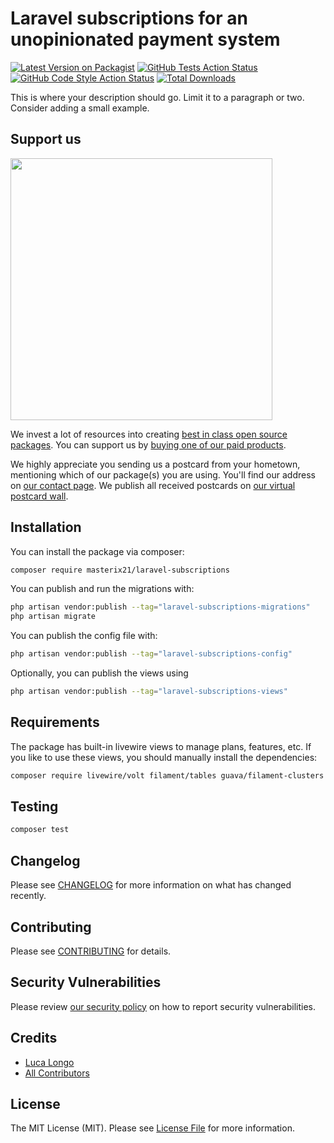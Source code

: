 # Laravel subscriptions for an unopinionated payment system

[![Latest Version on Packagist](https://img.shields.io/packagist/v/masterix21/laravel-subscriptions.svg?style=flat-square)](https://packagist.org/packages/masterix21/laravel-subscriptions)
[![GitHub Tests Action Status](https://img.shields.io/github/actions/workflow/status/masterix21/laravel-subscriptions/run-tests.yml?branch=main&label=tests&style=flat-square)](https://github.com/masterix21/laravel-subscriptions/actions?query=workflow%3Arun-tests+branch%3Amain)
[![GitHub Code Style Action Status](https://img.shields.io/github/actions/workflow/status/masterix21/laravel-subscriptions/fix-php-code-style-issues.yml?branch=main&label=code%20style&style=flat-square)](https://github.com/masterix21/laravel-subscriptions/actions?query=workflow%3A"Fix+PHP+code+style+issues"+branch%3Amain)
[![Total Downloads](https://img.shields.io/packagist/dt/masterix21/laravel-subscriptions.svg?style=flat-square)](https://packagist.org/packages/masterix21/laravel-subscriptions)

This is where your description should go. Limit it to a paragraph or two. Consider adding a small example.

## Support us

[<img src="https://github-ads.s3.eu-central-1.amazonaws.com/laravel-subscriptions.jpg?t=1" width="419px" />](https://spatie.be/github-ad-click/laravel-subscriptions)

We invest a lot of resources into creating [best in class open source packages](https://spatie.be/open-source). You can support us by [buying one of our paid products](https://spatie.be/open-source/support-us).

We highly appreciate you sending us a postcard from your hometown, mentioning which of our package(s) you are using. You'll find our address on [our contact page](https://spatie.be/about-us). We publish all received postcards on [our virtual postcard wall](https://spatie.be/open-source/postcards).

## Installation

You can install the package via composer:

```bash
composer require masterix21/laravel-subscriptions
```

You can publish and run the migrations with:

```bash
php artisan vendor:publish --tag="laravel-subscriptions-migrations"
php artisan migrate
```

You can publish the config file with:

```bash
php artisan vendor:publish --tag="laravel-subscriptions-config"
```

Optionally, you can publish the views using

```bash
php artisan vendor:publish --tag="laravel-subscriptions-views"
```

## Requirements

The package has built-in livewire views to manage plans, features, etc. If you like to use these views, you should manually install the dependencies:
```bash
composer require livewire/volt filament/tables guava/filament-clusters
```

## Testing

```bash
composer test
```

## Changelog

Please see [CHANGELOG](CHANGELOG.md) for more information on what has changed recently.

## Contributing

Please see [CONTRIBUTING](CONTRIBUTING.md) for details.

## Security Vulnerabilities

Please review [our security policy](../../security/policy) on how to report security vulnerabilities.

## Credits

- [Luca Longo](https://github.com/masterix21)
- [All Contributors](../../contributors)

## License

The MIT License (MIT). Please see [License File](LICENSE.md) for more information.

